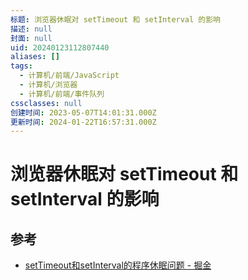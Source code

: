```yaml
---
标题: 浏览器休眠对 setTimeout 和 setInterval 的影响
描述: null
封面: null
uid: 20240123112807440
aliases: []
tags:
  - 计算机/前端/JavaScript
  - 计算机/浏览器
  - 计算机/前端/事件队列
cssclasses: null
创建时间: 2023-05-07T14:01:31.000Z
更新时间: 2024-01-22T16:57:31.000Z
---
```


# 浏览器休眠对 setTimeout 和 setInterval 的影响

## 参考

- [setTimeout和setInterval的程序休眠问题 - 掘金](https://juejin.cn/post/6844903667456278541)
